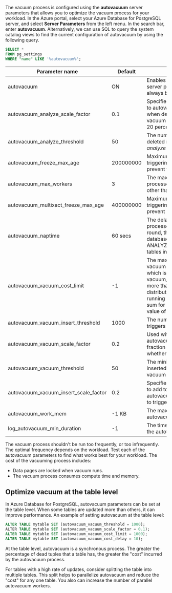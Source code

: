 

The vacuum process is configured using the **autovacuum** server parameters that allows you to optimize the vacuum process for your workload. In the Azure portal, select your Azure Database for PostgreSQL server, and select **Server Parameters** from the left menu. In the search bar, enter **autovacuum**. Alternatively, we can use SQL to query the system catalog views to find the current configuration of autovacuum by using the following query.

```sql
SELECT *
FROM pg_settings 
WHERE "name" LIKE '%autovacuum%';
```

|Parameter name                             |Default    |Description                                                                                                                        |
|---------                                  |---------  |---------                                                                                                                          |
|autovacuum                                 |ON         |Enables or disables the autovacuum server process. Autovacuum should always be enabled.                                            |
|autovacuum_analyze_scale_factor            |0.1        |Specifies a fraction of the table to add to autovacuum_vacuum_threshold when deciding whether to trigger a vacuum operation. For example, 0.2 is 20 percent of the table size.             |
|autovacuum_analyze_threshold               |50         |The number of inserted, updated, or deleted rows needed to trigger the *analyze* process for any one table.                                      |
|autovacuum_freeze_max_age                  |200000000  |Maximum age (in transactions) before triggering autovacuum on a table to prevent transaction ID wraparound.                        |
|autovacuum_max_workers                     |3          |The maximum number of autovacuum processes running at any one time, other than the autovacuum launcher.                            |
|autovacuum_multixact_freeze_max_age        |400000000  |Maximum age (in multixact) before triggering autovacuum on a table to prevent multixact wraparound.                                |
|autovacuum_naptime                         |60 secs    |The delay between autovacuum processes on a database. In each round, the daemon examines the database and issues VACUUM and ANALYZE commands as needed for tables in that database.        |
|autovacuum_vacuum_cost_limit               |-1         |The maximum cost for automatic vacuum operations. If -1 is specified, which is the default, the regular vacuum_cost_limit value is used. With more than one worker, the value is distributed proportionally among the running autovacuum workers. The sum for each worker can't exceed the value of this variable.    |
|autovacuum_vacuum_insert_threshold         |1000       |The number of inserted rows that triggers vacuum for any one table.                                                  |
|autovacuum_vacuum_scale_factor             |0.2        |Used with autovacuum_vacuum_threshold. The fraction of a table used to decide whether to trigger a vacuum.          |
|autovacuum_vacuum_threshold                |50         |The minimum number of updated, inserted, or deleted rows to trigger a vacuum for a table.                                          |
|autovacuum_vacuum_insert_scale_factor      |0.2        |Specifies a fraction of the table size to add to autovacuum_vacuum_insert_threshold to trigger the vacuum process.                 |
|autovacuum_work_mem                        |-1 KB      |The maximum memory that each autovacuum process can use.                                                                    |
|log_autovacuum_min_duration                |-1         |The time in milliseconds, logged by the autovacuum actions.                                                            |

The vacuum process shouldn't be run too frequently, or too infrequently. The optimal frequency depends on the workload. Test each of the autovacuum parameters to find what works best for your workload. The cost of the vacuuming process includes:

- Data pages are locked when vacuum runs.
- The vacuum process consumes compute time and memory.

## Optimize vacuum at the table level

In Azure Database for PostgreSQL, autovacuum parameters can be set at the table level. When some tables are updated more than others, it can improve performance. An example of setting autovacuum at the table level:

```sql
ALTER TABLE mytable SET (autovacuum_vacuum_threshold = 1000);
​ALTER TABLE mytable SET (autovacuum_vacuum_scale_factor = 0.1);
ALTER TABLE mytable SET (autovacuum_vacuum_cost_limit = 1000);
ALTER TABLE mytable SET (autovacuum_vacuum_cost_delay = 10);
```

At the table level, autovacuum is a synchronous process. The greater the percentage of dead tuples that a table has, the greater the "cost" incurred by the autovacuum process.

For tables with a high rate of updates, consider splitting the table into multiple tables. This split helps to parallelize autovacuum and reduce the "cost" for any one table. You also can increase the number of parallel autovacuum workers.
